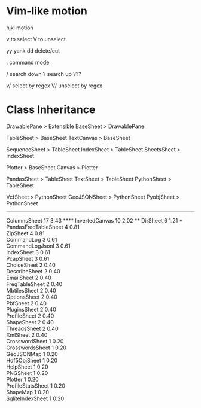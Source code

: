 
# Vim-like motion

hjkl motion

v to select
V to unselect

yy yank
dd delete/cut

: command mode

/ search down
? search up    ???

v/ select by regex
V/ unselect by regex

# Class Inheritance

DrawablePane > Extensible
BaseSheet > DrawablePane

TableSheet > BaseSheet
TextCanvas > BaseSheet

SequenceSheet > TableSheet
IndexSheet > TableSheet
SheetsSheet > IndexSheet

Plotter > BaseSheet
Canvas > Plotter

PandasSheet > TableSheet
TextSheet > TableSheet
PythonSheet > TableSheet

VcfSheet > PythonSheet
GeoJSONSheet > PythonSheet
PyobjSheet > PythonSheet



---

ColumnsSheet	17	3.43	****
InvertedCanvas	10	2.02	**
DirSheet	6	1.21	*
PandasFreqTableSheet	4	0.81	
ZipSheet	4	0.81	
CommandLog	3	0.61	
CommandLogJsonl	3	0.61	
IndexSheet	3	0.61	
PcapSheet	3	0.61	
ChoiceSheet	2	0.40	
DescribeSheet	2	0.40	
EmailSheet	2	0.40	
FreqTableSheet	2	0.40	
MbtilesSheet	2	0.40	
OptionsSheet	2	0.40	
PbfSheet	2	0.40	
PluginsSheet	2	0.40	
ProfileSheet	2	0.40	
ShapeSheet	2	0.40	
ThreadsSheet	2	0.40	
XmlSheet	2	0.40	
CrosswordSheet	1	0.20	
CrosswordsSheet	1	0.20	
GeoJSONMap	1	0.20	
Hdf5ObjSheet	1	0.20	
HelpSheet	1	0.20	
PNGSheet	1	0.20	
Plotter	1	0.20	
ProfileStatsSheet	1	0.20	
ShapeMap	1	0.20	
SqliteIndexSheet	1	0.20	
